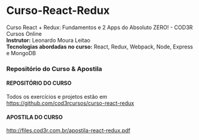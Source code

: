 # Curso-React-Redux
Curso React + Redux: Fundamentos e 2 Apps do Absoluto ZERO!  -  COD3R Cursos Online  
**Instrutor:** Leonardo Moura Leitao  
**Tecnologias abordadas no curso:** React, Redux, Webpack, Node, Express e MongoDB  
  
### Repositório do Curso & Apostila  
  
#### REPOSITÓRIO DO CURSO
Todos os exercícios e projetos estão em <https://github.com/cod3rcursos/curso-react-redux>  
  
#### APOSTILA DO CURSO
<http://files.cod3r.com.br/apostila-react-redux.pdf>
